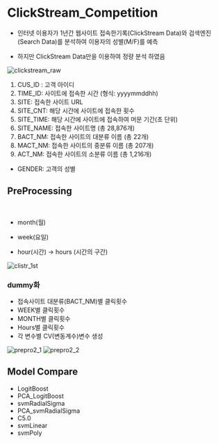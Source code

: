 # ClickStream_Competition

 * 인터넷 이용자가 1년간 웹사이트 접속한기록(ClickStream Data)와 검색엔진(Search Data)를 분석하여 이용자의 성별(M/F)를 예측
  
 * 하지만 ClickStream Data만을 이용하여 정량 분석 하였음
  
![clickstream_raw](https://user-images.githubusercontent.com/21652564/40236192-acd81cf0-5ae7-11e8-9e94-223feb3fe620.jpg)

 1. CUS_ID : 고객 아이디
 2. TIME_ID: 사이트에 접속한 시간 (형식: yyyymmddhh)
 3. SITE: 접속한 사이트 URL
 4. SITE_CNT: 해당 시간에 사이트에 접속한 횟수
 5. SITE_TIME: 해당 시간에 사이트에 접속하여 머문 기간(초 단위)
 6. SITE_NAME: 접속한 사이트명 (총 28,876개)
 7. BACT_NM: 접속한 사이트의 대분류 이름 (총 22개)
 8. MACT_NM: 접속한 사이트의 중분류 이름 (총 207개)
 9. ACT_NM: 접속한 사이트의 소분류 이름 (총 1,216개)
  * GENDER: 고객의 성별

## PreProcessing
 
  - month(월)
  
  + week(요일)
 
  * hour(시간) ->  hours (시간의 구간)
  
![clistr_1st](https://user-images.githubusercontent.com/21652564/40237059-49214206-5aea-11e8-8b95-9194dca530ae.png)
  
### dummy화
  
 + 접속사이트 대분류(BACT_NM)별 클릭횟수
 + WEEK별 클릭횟수
 + MONTH별 클릭횟수
 + Hours별 클릭횟수
 + 각 변수별 CV(변동계수)변수 생성

![prepro2_1](https://user-images.githubusercontent.com/21652564/40238132-4900021e-5aed-11e8-8c1c-92a05528d9b2.jpg)
![prepro2_2](https://user-images.githubusercontent.com/21652564/40238148-54f8b5a2-5aed-11e8-87dd-758400ebb3c4.jpg)

## Model Compare
  - LogitBoost
  - PCA_LogitBoost
  - svmRadialSigma
  - PCA_svmRadialSigma
  - C5.0
  - svmLinear
  - svmPoly
